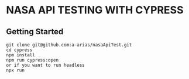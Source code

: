 # NASA API TESTING WITH CYPRESS

## Getting Started
```
git clone git@github.com:a-arias/nasaApiTest.git
cd cypress
npm install
npm run cypress:open
or if you want to run headless
npx run
```